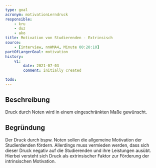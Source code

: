 ```yaml
---
type: goal
acronym: motivationLerndruck
responsible: 
    - kru
    - duz
    - ako
title: Motivation von Studierenden - Extrinsisch
source:
    - [interview, nnWMA4, Minute 00:20:10]
partOfLargerGoal: motivation
history:
    v1:
        date: 2021-07-03
        comment: initially created

todo: 
---
```


## Beschreibung

Druck durch Noten wird in einem eingeschränkten Maße gewünscht.

## Begründung

Der Druck durch bspw. Noten sollen die allgemeine Motivation der Studierdenden fördern. Allerdings muss vermieden werden, dass sich dieser Druck negativ auf die Studierenden und ihre Leistungen ausübt. Hierbei versteht sich Druck als extrinsischer Faktor zur Förderung der intrinsischen Motivation.